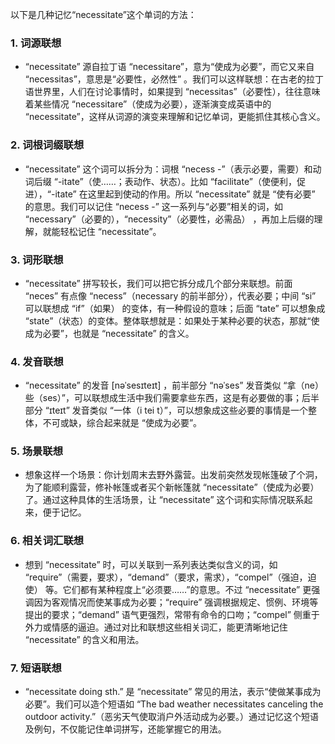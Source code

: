以下是几种记忆“necessitate”这个单词的方法：

### 1. 词源联想
 - “necessitate” 源自拉丁语 “necessitare”，意为“使成为必要”，而它又来自 “necessitas”，意思是“必要性，必然性” 。我们可以这样联想：在古老的拉丁语世界里，人们在讨论事情时，如果提到 “necessitas”（必要性），往往意味着某些情况 “necessitare”（使成为必要），逐渐演变成英语中的 “necessitate”，这样从词源的演变来理解和记忆单词，更能抓住其核心含义。

### 2. 词根词缀联想
 - “necessitate” 这个词可以拆分为：词根 “necess -”（表示必要，需要）和动词后缀 “-itate”（使……；表动作、状态）。比如 “facilitate”（使便利，促进），“-itate” 在这里起到使动的作用。所以 “necessitate” 就是 “使有必要” 的意思。我们可以记住 “necess -” 这一系列与“必要”相关的词，如 “necessary”（必要的），“necessity”（必要性，必需品） ，再加上后缀的理解，就能轻松记住 “necessitate”。

### 3. 词形联想
 - “necessitate” 拼写较长，我们可以把它拆分成几个部分来联想。前面 “neces” 有点像 “necess”（necessary 的前半部分），代表必要；中间 “si” 可以联想成 “if”（如果） 的变体，有一种假设的意味；后面 “tate” 可以想象成 “state”（状态）的变体。整体联想就是：如果处于某种必要的状态，那就“使成为必要”，也就是 “necessitate” 的含义。

### 4. 发音联想
 - “necessitate” 的发音 [nəˈsesɪteɪt] ，前半部分 “nəˈses” 发音类似 “拿（ne）些（ses）”，可以联想成生活中我们需要拿些东西，这是有必要做的事；后半部分 “ɪteɪt” 发音类似 “一体（i tei t）”，可以想象成这些必要的事情是一个整体，不可或缺，综合起来就是 “使成为必要”。

### 5. 场景联想
 - 想象这样一个场景：你计划周末去野外露营。出发前突然发现帐篷破了个洞，为了能顺利露营，修补帐篷或者买个新帐篷就 “necessitate”（使成为必要）了。通过这种具体的生活场景，让 “necessitate” 这个词和实际情况联系起来，便于记忆。

### 6. 相关词汇联想
 - 想到 “necessitate” 时，可以关联到一系列表达类似含义的词，如 “require”（需要，要求），“demand”（要求，需求），“compel”（强迫，迫使） 等。它们都有某种程度上“必须要……”的意思。不过 “necessitate” 更强调因为客观情况而使某事成为必要；“require” 强调根据规定、惯例、环境等提出的要求；“demand” 语气更强烈，常带有命令的口吻；“compel” 侧重于外力或情感的逼迫。通过对比和联想这些相关词汇，能更清晰地记住 “necessitate” 的含义和用法。

### 7. 短语联想
 - “necessitate doing sth.” 是 “necessitate” 常见的用法，表示“使做某事成为必要”。我们可以造个短语如 “The bad weather necessitates canceling the outdoor activity.”（恶劣天气使取消户外活动成为必要。）通过记忆这个短语及例句，不仅能记住单词拼写，还能掌握它的用法。 